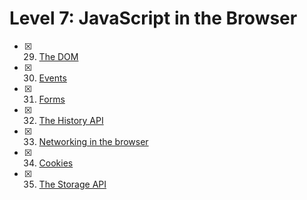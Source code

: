 # Level 7: JavaScript in the Browser

- [x] 29. [The DOM](./29-dom.md)
- [x] 30. [Events](./30-events.md)
- [x] 31. [Forms](./31-forms.md)
- [x] 32. [The History API](./32-history-api.md)
- [x] 33. [Networking in the browser](./33-browser-networking.md)
- [x] 34. [Cookies](./34-cookies.md)
- [x] 35. [The Storage API](./35-storage-api.md)
